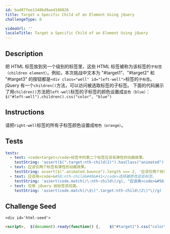 ```yaml
---
id: bad87fee1348bd9aed108826
title: Target a Specific Child of an Element Using jQuery
challengeType: 0

videoUrl: ''
localeTitle: Target a Specific Child of an Element Using jQuery
---
```


## Description
<section id='description'>
把 HTML 标签放到另一个级别的标签里，这些 HTML 标签被称为该标签的<code>子标签（children element）</code>。例如，本次挑战中文本为 "#target1"、"#target2" 和 "#target3" 的按钮都是<code>&#60;div class="well" id="left-well"&#62;</code>标签的<code>子标签</code>。
jQuery 有一个<code>children()</code>方法，可以访问被选取标签的子标签。
下面的代码展示了用<code>children()</code>方法把<code>left-well</code>标签的子标签的颜色设置成<code>蓝色（blue）</code>：
<code>$("#left-well").children().css("color", "blue")</code>
</section>

## Instructions
<section id='instructions'>
请把<code>right-well</code>标签的所有子标签颜色设置成<code>橙色（orange）</code>。
</section>

## Tests
<section id='tests'>

```yml
tests:
  - text: <code>target</code>标签中的第二个标签应该有弹性的动画效果。
    testString: 'assert($(".target:nth-child(2)").hasClass("animated") && $(".target:nth-child(2)").hasClass("bounce"), "<code>target</code>标签中的第二个标签应该有弹性的动画效果。");'
  - text: 应该仅两个标签有弹性的动画效果。
    testString: assert($(".animated.bounce").length === 2, '应该仅两个标签有弹性的动画效果。');
  - text: 应该用<code>&#58;nth-child&#40&#41</code>选择器修改这些标签。
    testString: 'assert(code.match(/\:nth-child\(/g), "应该用<code>&#58;nth-child&#40&#41</code>选择器修改这些标签。");'
  - text: 仅用 jQuery 给标签添加类。
    testString: 'assert(code.match(/\$\(".target:nth-child\(2\)"\)/g) || code.match(/\$\(".target:nth-child\(2\)"\)/g) || code.match(/\$\(".target"\).filter\(":nth-child\(2\)"\)/g) || code.match(/\$\(".target"\).filter\(":nth-child\(2\)"\)/g), "仅用 jQuery 给标签添加类。");'

```

</section>

## Challenge Seed
<section id='challengeSeed'>

    <div id='html-seed'>
```html
<script>,  $(document).ready(function() {,    $("#target1").css("color", "red");,    $("#target1").prop("disabled", true);,    $("#target4").remove();,    $("#target2").appendTo("#right-well");,    $("#target5").clone().appendTo("#left-well");,    $("#target1").parent().css("background-color", "red");,    $("#right-well").children().css("color", "orange");,,  });,</script>,,<!-- 请修改本行以上的代码 -->,,<div class="container-fluid">,  <h3 class="text-primary text-center">jQuery Playground</h3>,  <div class="row">,    <div class="col-xs-6">,      <h4>#left-well</h4>,      <div class="well" id="left-well">,        <button class="btn btn-default target" id="target1">#target1</button>,        <button class="btn btn-default target" id="target2">#target2</button>,        <button class="btn btn-default target" id="target3">#target3</button>,      </div>,    </div>,    <div class="col-xs-6">,      <h4>#right-well</h4>,      <div class="well" id="right-well">,        <button class="btn btn-default target" id="target4">#target4</button>,        <button class="btn btn-default target" id="target5">#target5</button>,        <button class="btn btn-default target" id="target6">#target6</button>,      </div>,    </div>,  </div>,</div>
```





</div>





</section>

              